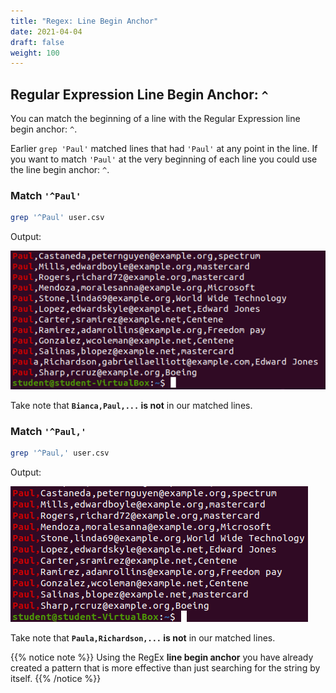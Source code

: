 ```yaml
---
title: "Regex: Line Begin Anchor"
date: 2021-04-04
draft: false
weight: 100
---
```


## Regular Expression Line Begin Anchor: `^`

You can match the beginning of a line with the Regular Expression line begin anchor: `^`.

Earlier `grep 'Paul'` matched lines that had `'Paul'` at any point in the line. If you want to match `'Paul'` at the very beginning of each line you could use the line begin anchor: `^`.

### Match `'^Paul'`

```bash
grep '^Paul' user.csv
```

Output:

![grep '^Paul' Output](pictures/grep-line-begin-anchor.png?classes=border)

Take note that **`Bianca,Paul,...` is not** in our matched lines.

### Match `'^Paul,'`

```bash
grep '^Paul,' user.csv
```

Output:

![grep '^Paul,' Output](pictures/grep-line-begin-anchor-two.png?classes=border)

Take note that **`Paula,Richardson,...` is not** in our matched lines.

{{% notice note %}}
Using the RegEx **line begin anchor** you have already created a pattern that is more effective than just searching for the string by itself.
{{% /notice %}}